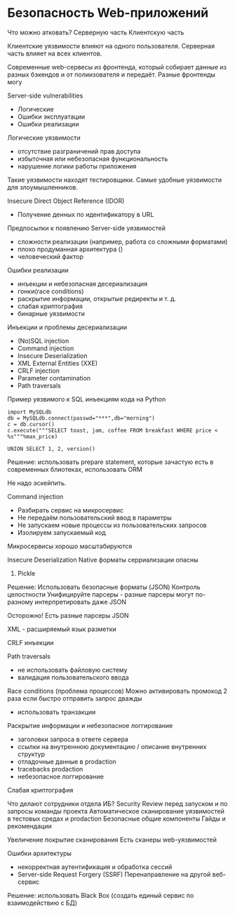 # Безопасность Web-приложений

Что можно атковать?
Серверную часть
Клиентскую часть

Клиентские уязвимости влияют на одного пользователя.
Серверная часть влияет на всех клиентов.

Современные web-сервесы из фронтенда, который собирает данные из разных бэкендов и от полиизователя и передаёт. Разные фронтенды могу

Server-side vulnerabilities
- Логические 
- Ошибки эксплуатации
- Ошибки реализации

Логические уязвимости
- отсутствие разграничений прав доступа
- избыточная или небезопасная функциональность
- нарушение логики работы приложения

Такие уязвимости находят тестировщики. Самые удобные уязвимости для злоумышленников.

Insecure Direct Object Reference (IDOR)

- Получение денных по идентификатору в URL

Предпосылки к появлению Server-side уязвимостей
- сложности реализации (например, работа со сложными форматами)
- плохо продуманная архитектура ()
- человеческий фактор

Ошибки реализации
- инъекции и небезопасная десериализация
- гонки(race conditions)
- раскрытие информации, открытые редиректы и т. д.
- слабая криптография
- бинарные уязвимости

Инъекции и проблемы десериализации
- (No)SQL injection 
- Command injection 
- Insecure Deserialization
- XML External Entities (XXE)
- CRLF injection
- Parameter contamination
- Path traversals

Пример уязвимого к SQL инъекциям кода на Python

```
import MySQLdb
db = MySQLdb.connect(passwd="***",db="morning")
с = db.cursor()
c.execute("""SELECT toast, jam, coffee FROM breakfast WHERE price < %s"""%max_price)
```

```
UNION SELECT 1, 2, version()
```

Решение: использовать prepare statement, которые зачастую есть в современных блиотеках, использовать ORM

Не надо эскейпить.

Command injection
- Разбирать сервис на микросервис
- Не передаём пользовательский ввод в параметры
- Не запускаем новые процессы из пользовательских запросов
- Изолируем запускаемый код

Микросервисы хорошо масштабируются

Insecure Deserialization
Native форматы серриализации опасны
1. Pickle

Решение:
Использовать безопасные форматы (JSON)
Контроль целостности
Унифицируйте парсеры - разные парсеры могут по-разному интерпретировать даже JSON

Осторожно! Есть разные парсеры JSON

XML - расширяемый язык разметки

CRLF инъекции 

Path traversals
- не использовать файловую систему
- валидация пользовательского ввода

Race conditions (проблема процессов)
Можно активировать промокод 2 раза если быстро отправить запрос дважды
- использовать транзакции

Раскрытие информации и небезопасное логгирование
- заголовки запроса в ответе сервера
- ссылки на внутреннюю документацию / описание внутренних структур
- отладочные данные в prodaction
- tracebacks prodaction
- небезопасное логгирование

Слабая криптография

Что делают сотрудники отдела ИБ?
Security Review перед запуском и по запросы команды проекта
Автоматическое сканирование уязвимостей в тестовых средах и prodaction
Безопасные общие компоненты
Гайды и рекомендации

Увеличение покрытие сканирования
Есть сканеры web-уязвимостей

Ошибки архитектуры
- некорректная аутентификация и обработка сессий
- Server-side Request Forgery (SSRF)
Перенаправление на другой веб-сервис

Решение: использовать Black Box (создать единый сервис по взаимодействию с БД)